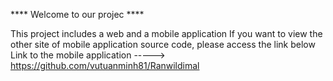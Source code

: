 **** Welcome to our projec ****

This project includes a web and a mobile application
If you want to view the other site of mobile application source code, please access the link below
Link to the mobile application -----> https://github.com/vutuanminh81/Ranwildimal
